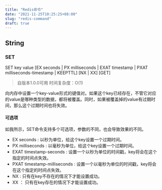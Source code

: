 ```yaml
---
title: "Redis命令"
date: "2021-11-25T10:25:25+08:00"
slug: "redis-command"
draft: true
---
```


## String
### SET
SET key value [EX seconds | PX milliseconds | EXAT timestamp | PXAT milliseconds-timestamp | KEEPTTL] [NX | XX] [GET]

> 自版本1.0.0可用
> 时间复杂度：O(1)


向内存中设置一个key-value形式的键值对。如果这个key已经存在，不管它对应的value是哪种类型的数据，都将被覆盖。同时，如果被覆盖掉的value有过期时间，那么这个过期时间也将失效。

#### 可选项
如我所示，SET命令支持多个可选项，参数的不同，也会导致效果的不同。
* EX seconds : 以秒为单位，给这个key设置一个过期时间。
* PX milliseconds : 以毫秒为单位，给这个key设置一个过期时间。
* EXAT timestamp-seconds :  设置一个以秒为单位的时间戳，key将会在这个指定的时间点失效。
* PXAT timestamp-milliseconds : 设置一个以毫秒为单位的时间戳，key将会在这个指定的时间点失效。
* NX : 只有在key不存在的情况下才能设置成功。
* XX ： 只有在key存在的情况下才能设置成功。